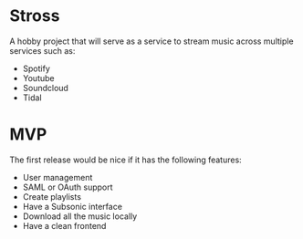 # Stross

A hobby project that will serve as a service to stream music across multiple services such as:
- Spotify
- Youtube
- Soundcloud
- Tidal

# MVP
The first release would be nice if it has the following features:
- User management
- SAML or OAuth support
- Create playlists
- Have a Subsonic interface
- Download all the music locally
- Have a clean frontend